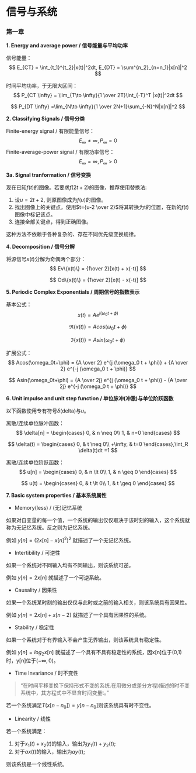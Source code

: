 # 信号与系统

### 第一章

**1. Energy and average power / 信号能量与平均功率**

信号能量：
$$
E_{CT} = \int_{t_1}^{t_2}|x(t)|^2dt, E_{DT} = \sum^{n_2}_{n=n_1}|x[n]|^2
$$

时间平均功率，于无限大区间：
$$
P_{CT \infty} = \lim_{T\to \infty}{1 \over 2T}\int_{-T}^T |x(t)|^2dt
$$

$$
P_{DT \infty} =\lim_{N\to \infty}{1 \over 2N+1}\sum_{-N}^N|x[n]|^2
$$

**2. Classifying Signals / 信号分类**

Finite-energy signal / 有限能量信号：
$$
E_\infty \neq \infty,P_\infty = 0
$$
Finite-average-power signal / 有限功率信号：
$$
E_\infty =  \infty,P_\infty > 0
$$

**3a. Signal tranformation / 信号变换**

现在已知$f(t)$的图像。若要求$f(2t+2)$的图像，推荐使用替换法:

1. 设$u=2t+2$, 则原图像成为$f(u)$的图像。
2. 找出图像上的关键点，使用$t={u-2 \over 2}$将其转换为t的位置，在新的$f(t)$图像中标记该点。
3. 连接全部关键点，得到正确图像。

这种方法不依赖于各种复杂的、存在不同优先级变换规律。



**4. Decomposition / 信号分解**

将源信号$x(t)$分解为奇偶两个部分：
$$
Ev\{x(t)\} = {1\over 2}[x(t) + x(-t)]
$$

$$
Od\{x(t)\} = {1\over 2}[x(t) - x(-t)]
$$

**5. Periodic Complex Exponentials / 周期信号的指数表示**

基本公式：
$$
x(t) = Ae^{j (\omega_0 t + \phi)}
$$

$$
\Re\{x(t)\} = Acos(\omega_0t+\phi)
$$

$$
\Im\{x(t)\} = Asin(\omega_0 t + \phi)
$$

扩展公式：
$$
Acos(\omega_0t+\phi) = {A \over 2} e^{j (\omega_0 t + \phi)} + {A \over 2} e^{-j (\omega_0 t + \phi)}
$$

$$
Asin(\omega_0t+\phi) = {A \over 2j} e^{j (\omega_0 t + \phi)} - {A \over 2j} e^{-j (\omega_0 t + \phi)}
$$

**6. Unit impulse and unit step function / 单位脉冲(冲激)与单位阶跃函数**

以下函数使用专有符号$\delta$(delta)与$u$。

离散/连续单位脉冲函数：
$$
\delta[n] = \begin{cases}
0, & n \neq 0\\
1, & n=0
\end{cases}
$$

$$
\delta(t) = \begin{cases}
0, & t \neq 0\\
+\infty, & t=0
\end{cases},\int_R \delta(t)dt =1
$$

离散/连续单位阶跃函数：
$$
u[n] = \begin{cases}
0, & n \lt 0\\
1, & n \geq 0
\end{cases}
$$

$$
u(t) = \begin{cases}
0, & t \lt 0\\
1, & t \geq 0
\end{cases}
$$

**7. Basic system properties / 基本系统属性**

- Memory(less) / (无)记忆系统

如果对自变量的每一个值，一个系统的输出仅仅取决于该时刻的输入，这个系统就称为无记忆系统。反之则为记忆系统。

例如 $y[n] = (2x[n]-x[n]^2)^2$ 就描述了一个无记忆系统。

  

- Intertibility / 可逆性

如果一个系统对不同输入均有不同输出，则该系统可逆。

例如 $y[n] = 2x[n]$ 就描述了一个可逆系统。 

  

- Causality / 因果性

如果一个系统某时刻的输出仅仅与此时或之前的输入相关，则该系统具有因果性。

例如 $y[n] = 2x[n] + x[n-2]$ 就描述了一个具有因果性的系统。 

  

- Stability / 稳定性

如果一个系统对于有界输入不会产生无界输出，则该系统具有稳定性。

例如 $y[n] = log_2x[n]$ 就描述了一个具有不具有稳定性的系统，因x[n]位于(0,1)时，y[n]位于$(-\infty,0)$。 

  

- Time Invariance / 时不变性

> “在时间平移变换下保持形式不变的系统.在用微分或差分方程)描述的时不变系统中，其方程式中不显含时间变量t。”

若一个系统满足$T(x[n-n_0]) = y[n-n_0]$则该系统具有时不变性。

  

- Linearity / 线性

若一个系统满足：

1. 对于$x_1(t) + x_2(t)$的输入，输出为$y_1(t)+y_2(t)$;
2. 对于$ax(t)$的输入，输出为$ay(t)$;

则该系统是一个线性系统。